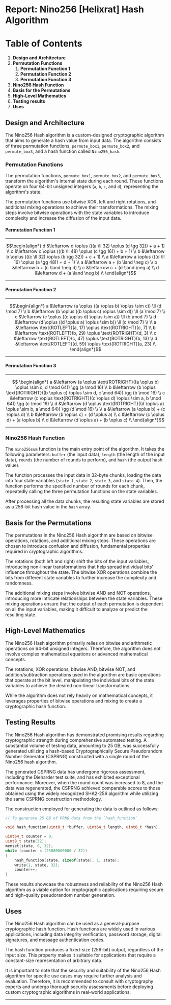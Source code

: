 # Report: Nino256 [Helixrat] Hash Algorithm

# Table of Contents

1. **Design and Architecture**
2. **Permutation Functions**
	1. **Permutation Function 1**
	2. **Permutation Function 2**
	3. **Permutation Function 3**
3. **Nino256 Hash Function**
4. **Basis for the Permutations**
5. **High-Level Mathematics**
6. **Testing results**
7. **Uses**

## Design and Architecture

The Nino256 Hash algorithm is a custom-designed cryptographic algorithm that aims to generate a hash value from input data. The algorithm consists of three permutation functions, `permute_box1`, `permute_box2`, and `permute_box3`, and a hash function called `Nino256_hash`.

### Permutation Functions

The permutation functions, `permute_box1`, `permute_box2`, and `permute_box3`, transform the algorithm's internal state during each round. These functions operate on four 64-bit unsigned integers (`a`, `b`, `c`, and `d`), representing the algorithm's state.

The permutation functions use bitwise XOR, left and right rotations, and additional mixing operations to achieve their transformations. The mixing steps involve bitwise operations with the state variables to introduce complexity and increase the diffusion of the input data.

#### Permutation Function 1

---

$$\begin{align*}
d &\leftarrow d \oplus (((a \ll 32) \oplus (d \gg 32)) + a + 1) \\
c &\leftarrow c \oplus (((b \ll 48) \oplus (c \gg 16)) + b + 1) \\
b &\leftarrow b \oplus (((c \ll 32) \oplus (b \gg 32)) + c + 1) \\
a &\leftarrow a \oplus (((d \ll 16) \oplus (a \gg 48)) + d + 1) \\
a &\leftarrow a + (b \land \neg c) \\
b &\leftarrow b + (c \land \neg d) \\
c &\leftarrow c + (d \land \neg a) \\
d &\leftarrow d + (a \land \neg b) \\
\end{align*}$$

---

#### Permutation Function 2

---
$$\begin{align*}
a &\leftarrow (a \oplus ((a \oplus b) \oplus \sim c)) \ll (d \mod 7) \\
b &\leftarrow (b \oplus ((b \oplus c) \oplus \sim d)) \ll (a \mod 7) \\
c &\leftarrow (c \oplus ((c \oplus d) \oplus \sim a)) \ll (b \mod 7) \\
d &\leftarrow (d \oplus ((d \oplus a) \oplus \sim b)) \ll (c \mod 7) \\
\\
a &\leftarrow \text{ROTLEFT}(a, 17) \oplus \text{ROTRIGHT}(c, 7) \\
b &\leftarrow \text{ROTLEFT}(b, 29) \oplus \text{ROTRIGHT}(d, 3) \\
c &\leftarrow \text{ROTLEFT}(c, 47) \oplus \text{ROTRIGHT}(b, 13) \\
d &\leftarrow \text{ROTLEFT}(d, 59) \oplus \text{ROTRIGHT}(a, 23) \\
\end{align*}$$

---

#### Permutation Function 3

---
$$ 
\begin{align*}
a &\leftarrow (a \oplus \text{ROTRIGHT}((a \oplus b) \oplus \sim c, d \mod 64)) \gg (a \mod 16) \\
b &\leftarrow (b \oplus \text{ROTRIGHT}((b \oplus c) \oplus \sim d, c \mod 64)) \gg (b \mod 16) \\
c &\leftarrow (c \oplus \text{ROTRIGHT}((c \oplus d) \oplus \sim a, b \mod 64)) \gg (c \mod 16) \\
d &\leftarrow (d \oplus \text{ROTRIGHT}((d \oplus a) \oplus \sim b, a \mod 64)) \gg (d \mod 16) \\
\\
a &\leftarrow (a \oplus b) + (c \oplus d) \\
b &\leftarrow (b \oplus c) + (d \oplus a) \\
c &\leftarrow (c \oplus d) + (a \oplus b) \\
d &\leftarrow (d \oplus a) + (b \oplus c) \\
\end{align*}$$

---


### Nino256 Hash Function

The `nino256sum` function is the main entry point of the algorithm. It takes the following parameters: `buffer` (the input data), `length` (the length of the input data), `rounds` (the number of rounds to perform), and `hash` (the output hash value).

The function processes the input data in 32-byte chunks, loading the data into four state variables (`state_1`, `state_2`, `state_3`, and `state_4`). Then, the function performs the specified number of rounds for each chunk, repeatedly calling the three permutation functions on the state variables.

After processing all the data chunks, the resulting state variables are stored as a 256-bit hash value in the `hash` array.

## Basis for the Permutations

The permutations in the Nino256 Hash algorithm are based on bitwise operations, rotations, and additional mixing steps. These operations are chosen to introduce confusion and diffusion, fundamental properties required in cryptographic algorithms.

The rotations (both left and right) shift the bits of the input variables, introducing non-linear transformations that help spread individual bits' influence throughout the state. The bitwise XOR operations combine the bits from different state variables to further increase the complexity and randomness.

The additional mixing steps involve bitwise AND and NOT operations, introducing more intricate relationships between the state variables. These mixing operations ensure that the output of each permutation is dependent on all the input variables, making it difficult to analyze or predict the resulting state.

## High-Level Mathematics

The Nino256 Hash algorithm primarily relies on bitwise and arithmetic operations on 64-bit unsigned integers. Therefore, the algorithm does not involve complex mathematical equations or advanced mathematical concepts.

The rotations, XOR operations, bitwise AND, bitwise NOT, and addition/subtraction operations used in the algorithm are basic operations that operate at the bit level, manipulating the individual bits of the state variables to achieve the desired non-linear transformations.

While the algorithm does not rely heavily on mathematical concepts, it leverages properties of bitwise operations and mixing to create a cryptographic hash function.

## Testing Results

The Nino256 Hash algorithm has demonstrated promising results regarding cryptographic strength during comprehensive automated testing. A substantial volume of testing data, amounting to 25 GB, was successfully generated utilizing a hash-based Cryptographically Secure Pseudorandom Number Generator (CSPRNG) constructed with a single round of the Nino256 hash algorithm.

The generated CSPRNG data has undergone rigorous assessment, including the Dieharder test suite, and has exhibited exceptional performance. Moreover, when the round count was increased to 8, and the data was regenerated, the CSPRNG achieved comparable scores to those obtained using the widely recognized SHA2-256 algorithm while utilizing the same CSPRNG construction methodology.

The construction employed for generating the data is outlined as follows:

```c
// To generate 25 GB of PRNG data from the `hash_function`

void hash_function(uint8_t *buffer, uint64_t length, uint8_t *hash);

uint64_t counter = 0;
uint8_t state[32];
memset(state, 0, 32);
while (counter < (25000000000 / 32))
{
	hash_function(state, sizeof(state), 1, state);
	write(1, state, 32);
	counter++;
}
```

These results showcase the robustness and reliability of the Nino256 Hash algorithm as a viable option for cryptographic applications requiring secure and high-quality pseudorandom number generation.

## Uses

The Nino256 Hash algorithm can be used as a general-purpose cryptographic hash function. Hash functions are widely used in various applications, including data integrity verification, password storage, digital signatures, and message authentication codes.

The hash function produces a fixed-size (256-bit) output, regardless of the input size. This property makes it suitable for applications that require a constant-size representation of arbitrary data.

It is important to note that the security and suitability of the Nino256 Hash algorithm for specific use cases may require further analysis and evaluation. Therefore, it is recommended to consult with cryptography experts and undergo thorough security assessments before deploying custom cryptographic algorithms in real-world applications.

---
